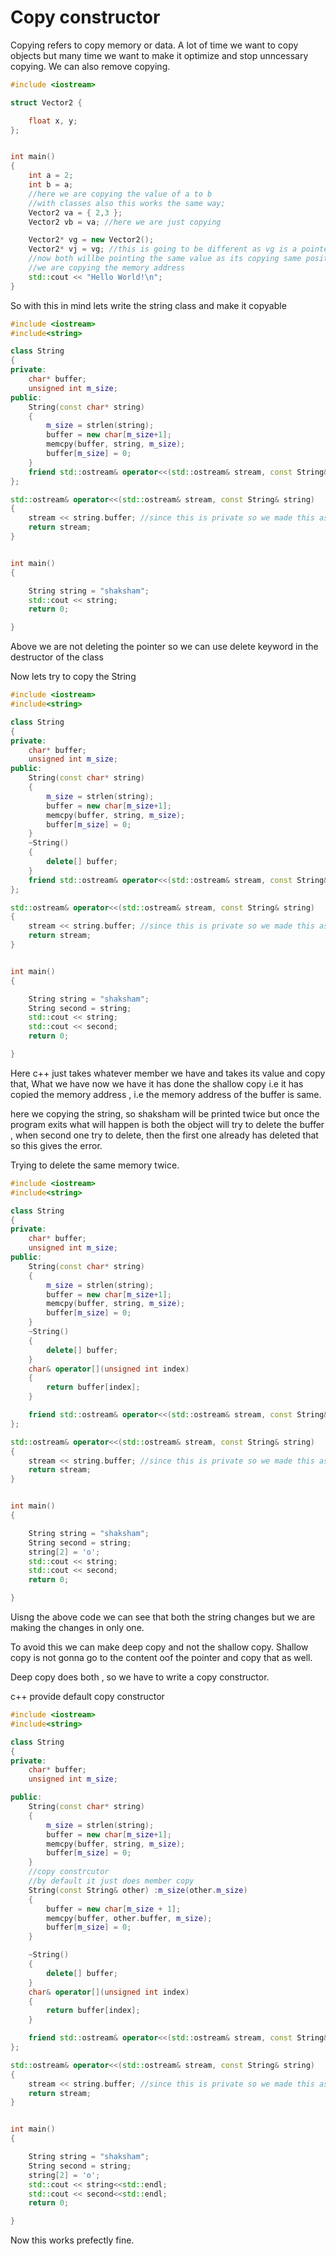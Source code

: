 # Copy constructor

Copying refers to copy memory or data.
A lot of time we want to copy objects but many time we want to make it optimize and stop unncessary copying.
We can also remove copying.

```c++
#include <iostream>

struct Vector2 {

    float x, y;
};


int main()
{
    int a = 2;
    int b = a;
    //here we are copying the value of a to b
    //with classes also this works the same way;
    Vector2 va = { 2,3 };
    Vector2 vb = va; //here we are just copying

    Vector2* vg = new Vector2();
    Vector2* vj = vg; //this is going to be different as vg is a pointer
    //now both willbe pointing the same value as its copying same position
    //we are copying the memory address
    std::cout << "Hello World!\n";
}
```

So with this in mind lets write the string class and make it copyable

```c++
#include <iostream>
#include<string>

class String
{
private:
	char* buffer;
	unsigned int m_size;
public:
	String(const char* string)
	{
		m_size = strlen(string);
		buffer = new char[m_size+1];
		memcpy(buffer, string, m_size);
		buffer[m_size] = 0;
	}
	friend std::ostream& operator<<(std::ostream& stream, const String& string);
};

std::ostream& operator<<(std::ostream& stream, const String& string)
{
	stream << string.buffer; //since this is private so we made this as a freind function
	return stream;
}


int main()
{

	String string = "shaksham";
	std::cout << string;
	return 0;

}
```

Above we are not deleting the pointer so we can use delete keyword in the destructor of the class

Now lets try to copy the String

```c++
#include <iostream>
#include<string>

class String
{
private:
	char* buffer;
	unsigned int m_size;
public:
	String(const char* string)
	{
		m_size = strlen(string);
		buffer = new char[m_size+1];
		memcpy(buffer, string, m_size);
		buffer[m_size] = 0;
	}
	~String()
	{
		delete[] buffer;
	}
	friend std::ostream& operator<<(std::ostream& stream, const String& string);
};

std::ostream& operator<<(std::ostream& stream, const String& string)
{
	stream << string.buffer; //since this is private so we made this as a freind function
	return stream;
}


int main()
{

	String string = "shaksham";
	String second = string;
	std::cout << string;
	std::cout << second;
	return 0;

}
```

Here c++ just takes whatever member we have and takes its value and copy that, What we have now we have it has done the shallow copy i.e it has copied the memory address , i.e the memory address of the buffer is same.

here we copying the string, so shaksham will be printed twice but once the program exits what will happen is both the object will try to delete the buffer , when second one try to delete, then the first one already has deleted that so this gives the error.

Trying to delete the same memory twice.

```c++
#include <iostream>
#include<string>

class String
{
private:
	char* buffer;
	unsigned int m_size;
public:
	String(const char* string)
	{
		m_size = strlen(string);
		buffer = new char[m_size+1];
		memcpy(buffer, string, m_size);
		buffer[m_size] = 0;
	}
	~String()
	{
		delete[] buffer;
	}
	char& operator[](unsigned int index)
	{
		return buffer[index];
	}

	friend std::ostream& operator<<(std::ostream& stream, const String& string);
};

std::ostream& operator<<(std::ostream& stream, const String& string)
{
	stream << string.buffer; //since this is private so we made this as a freind function
	return stream;
}


int main()
{

	String string = "shaksham";
	String second = string;
	string[2] = 'o';
	std::cout << string;
	std::cout << second;
	return 0;

}
```

Uisng the above code we can see that both the string changes but we are making the changes in only one.

To avoid this we can make deep copy and not the shallow copy.
Shallow copy is not gonna go to the content oof the pointer and copy that as well.

Deep copy does both , so we have to write a copy constructor.

c++ provide default copy constructor

```c++
#include <iostream>
#include<string>

class String
{
private:
	char* buffer;
	unsigned int m_size;

public:
	String(const char* string)
	{
		m_size = strlen(string);
		buffer = new char[m_size+1];
		memcpy(buffer, string, m_size);
		buffer[m_size] = 0;
	}
	//copy constrcutor
	//by default it just does member copy
	String(const String& other) :m_size(other.m_size)
	{
		buffer = new char[m_size + 1];
		memcpy(buffer, other.buffer, m_size);
		buffer[m_size] = 0;
	}

	~String()
	{
		delete[] buffer;
	}
	char& operator[](unsigned int index)
	{
		return buffer[index];
	}

	friend std::ostream& operator<<(std::ostream& stream, const String& string);
};

std::ostream& operator<<(std::ostream& stream, const String& string)
{
	stream << string.buffer; //since this is private so we made this as a freind function
	return stream;
}


int main()
{

	String string = "shaksham";
	String second = string;
	string[2] = 'o';
	std::cout << string<<std::endl;
	std::cout << second<<std::endl;
	return 0;

}
```

Now this works prefectly fine.
